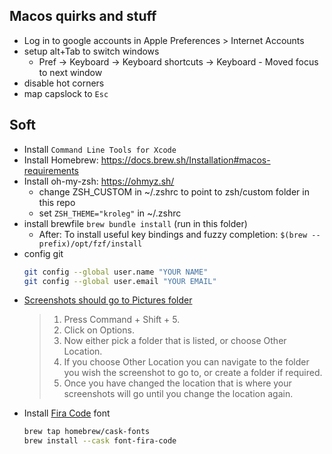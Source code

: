 ## Macos quirks and stuff
- Log in to google accounts in Apple Preferences > Internet Accounts
- setup alt+Tab to switch windows
  - Pref -> Keyboard -> Keyboard shortcuts -> Keyboard - Moved focus to next window
- disable hot corners
- map capslock to `Esc`

## Soft
- Install `Command Line Tools for Xcode`
- Install Homebrew: https://docs.brew.sh/Installation#macos-requirements
- Install oh-my-zsh: https://ohmyz.sh/
  - change ZSH_CUSTOM in ~/.zshrc to point to zsh/custom folder in this repo
  - set `ZSH_THEME="kroleg"` in ~/.zshrc
- install brewfile
  `brew bundle install` (run in this folder)
  - After: To install useful key bindings and fuzzy completion:
    `$(brew --prefix)/opt/fzf/install`
- config git
  ```bash
  git config --global user.name "YOUR NAME"
  git config --global user.email "YOUR EMAIL"
  ```
- [Screenshots should go to Pictures folder](https://www.macworld.co.uk/how-to/change-where-mac-screenshots-savedt-3682381/)
  > 1. Press Command + Shift + 5.
  > 2. Click on Options.
  > 3. Now either pick a folder that is listed, or choose Other Location.
  > 4. If you choose Other Location you can navigate to the folder you wish the screenshot to go to, or create a folder if required.
  > 5. Once you have changed the location that is where your screenshots will go until you change the location again.
- Install [Fira Code](https://github.com/tonsky/FiraCode) font
  ```bash
  brew tap homebrew/cask-fonts
  brew install --cask font-fira-code
  ```
